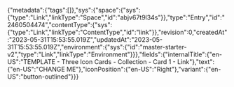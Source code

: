 {"metadata":{"tags":[]},"sys":{"space":{"sys":{"type":"Link","linkType":"Space","id":"abjv67t9l34s"}},"type":"Entry","id":"2460504474","contentType":{"sys":{"type":"Link","linkType":"ContentType","id":"link"}},"revision":0,"createdAt":"2023-05-31T15:53:55.019Z","updatedAt":"2023-05-31T15:53:55.019Z","environment":{"sys":{"id":"master-starter-v2","type":"Link","linkType":"Environment"}}},"fields":{"internalTitle":{"en-US":"TEMPLATE - Three Icon Cards - Collection - Card 1 - Link"},"text":{"en-US":"CHANGE ME"},"iconPosition":{"en-US":"Right"},"variant":{"en-US":"button-outlined"}}}